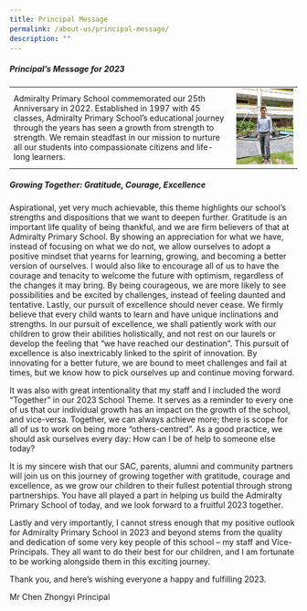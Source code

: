 ```yaml
---
title: Principal Message
permalink: /about-us/principal-message/
description: ""
---
```

##### Principal’s Message for 2023

| | | 
| -------- | -------- | 
| Admiralty Primary School commemorated our 25th Anniversary in 2022. Established in 1997 with 45 classes, Admiralty Primary School’s educational journey through the years has seen a growth from strength to strength. We remain steadfast in our mission to nurture all our students into compassionate citizens and life-long learners. |  ![](/images/20221213_105903.jpg)     | 



##### Growing Together: Gratitude, Courage, Excellence

Aspirational, yet very much achievable, this theme highlights our school’s strengths and dispositions that we want to deepen further. Gratitude is an important life quality of being thankful, and we are firm believers of that at Admiralty Primary School. By showing an appreciation for what we have, instead of focusing on what we do not, we allow ourselves to adopt a positive mindset that yearns for learning, growing, and becoming a better version of ourselves. I would also like to encourage all of us to have the courage and tenacity to welcome the future with optimism, regardless of the changes it may bring. By being courageous, we are more likely to see possibilities and be excited by challenges, instead of feeling daunted and tentative. Lastly, our pursuit of excellence should never cease. We firmly believe that every child wants to learn and have unique inclinations and strengths. In our pursuit of excellence, we shall patiently work with our children to grow their abilities holistically, and not rest on our laurels or develop the feeling that “we have reached our destination”. This pursuit of excellence is also inextricably linked to the spirit of innovation. By innovating for a better future, we are bound to meet challenges and fail at times, but we know how to pick ourselves up and continue moving forward.  

It was also with great intentionality that my staff and I included the word “Together” in our 2023 School Theme. It serves as a reminder to every one of us that our individual growth has an impact on the growth of the school, and vice-versa. Together, we can always achieve more; there is scope for all of us to work on being more “others-centred”. As a good practice, we should ask ourselves every day: How can I be of help to someone else today? 

It is my sincere wish that our SAC, parents, alumni and community partners will join us on this journey of growing together with gratitude, courage and excellence, as we grow our children to their fullest potential through strong partnerships. You have all played a part in helping us build the Admiralty Primary School of today, and we look forward to a fruitful 2023 together. 

Lastly and very importantly, I cannot stress enough that my positive outlook for Admiralty Primary School in 2023 and beyond stems from the quality and dedication of some very key people of this school – my staff and Vice-Principals. They all want to do their best for our children, and I am fortunate to be working alongside them in this exciting journey. 

Thank you, and here’s wishing everyone a happy and fulfilling 2023. 

Mr Chen Zhongyi
Principal